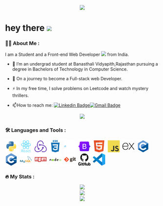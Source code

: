 <div align="center">
  <img src="https://media.giphy.com/media/1oGT95WukVFcRO1OFZ/giphy.gif" width="300"/>
</div>
<h1>
  hey there
  <img src="https://media.giphy.com/media/hvRJCLFzcasrR4ia7z/giphy.gif" width="30px"/>
</h1>


### :woman_technologist: About Me :
I am a Student and a Front-end  Web Developer <img src="https://media.giphy.com/media/WUlplcMpOCEmTGBtBW/giphy.gif" width="30"> from India.
- :telescope: I’m an undergrad student at Banasthali Vidyapith,Rajasthan pursuing a degree in Bachelors of Technology in Computer Science.

- :seedling: On a journey to become a Full-stack web Developer.

- :zap: In my free time, I solve problems on Leetcode and watch mystery thrillers.

- :mailbox:How to reach me: [![Linkedin Badge](https://img.shields.io/badge/-Kanupriya-blue?style=flat&logo=Linkedin&logoColor=white)](www.linkedin.com/in/Kanupriya1411)[![Gmail Badge](https://img.shields.io/badge/-Kanupriya-yellow?style=flat&logo=Gmail&logoColor=red)](www.gmail.com/in/kanupriya1411@gmail.com)

<div align="center">
  <img src="https://media.giphy.com/media/LLNsGJo5akIbPNb7hz/giphy.gif" width="200"/>
</div>


### :hammer_and_wrench: Languages and Tools :
<div>
  <img src="https://github.com/devicons/devicon/blob/master/icons/python/python-original.svg" title="python" alt="python" width="40" height="40"/>&nbsp;
  <img src="https://github.com/devicons/devicon/blob/master/icons/react/react-original-wordmark.svg" title="React" alt="React" width="40" height="40"/>&nbsp;
  <img src="https://github.com/devicons/devicon/blob/master/icons/redux/redux-original.svg" title="Redux" alt="Redux " width="40" height="40"/>&nbsp;
  <img src="https://github.com/devicons/devicon/blob/master/icons/css3/css3-plain-wordmark.svg"  title="CSS3" alt="CSS" width="40" height="40"/>&nbsp;
  <img src="https://github.com/devicons/devicon/blob/master/icons/tailwindcss/tailwindcss-original-wordmark.svg"  title="tailwindcss" alt="tailwindCSS" width="40" height="40"/>&nbsp;
  <img src="https://github.com/devicons/devicon/blob/master/icons/bootstrap/bootstrap-original.svg"  title="bootstrap" alt="bootstrap" width="40" height="40"/>&nbsp;
  <img src="https://github.com/devicons/devicon/blob/master/icons/html5/html5-original.svg" title="HTML5" alt="HTML" width="40" height="40"/>&nbsp;
  <img src="https://github.com/devicons/devicon/blob/master/icons/javascript/javascript-original.svg" title="JavaScript" alt="JavaScript" width="40"  height="40"/>&nbsp;
  <img src="https://github.com/devicons/devicon/blob/master/icons/express/express-original.svg" title="Express" alt="express" width="40"  height="40"/>&nbsp;
  <img src="https://github.com/devicons/devicon/blob/master/icons/c/c-original.svg" title="C"  alt="C" width="40" height="40"/>&nbsp;
  <img src="https://github.com/devicons/devicon/blob/master/icons/cplusplus/cplusplus-original.svg" title="C++"  alt="C++" width="40" height="40"/>&nbsp;
  <img src="https://github.com/devicons/devicon/blob/master/icons/mysql/mysql-original-wordmark.svg" title="MySQL"  alt="MySQL" width="40" height="40"/>&nbsp;
  <img src="https://github.com/devicons/devicon/blob/master/icons/npm/npm-original-wordmark.svg" title="Npm" alt="Npm" width="40" height="40"/>&nbsp;
  <img src="https://github.com/devicons/devicon/blob/master/icons/nodejs/nodejs-original-wordmark.svg" title="NodeJS" alt="NodeJS" width="40" height="40"/>&nbsp;
   <img src="https://github.com/devicons/devicon/blob/master/icons/git/git-original-wordmark.svg" title="git" alt="git" width="40" height="40"/>&nbsp;
    <img src="https://github.com/devicons/devicon/blob/master/icons/github/github-original-wordmark.svg" title="github" alt="github" width="40" height="40"/>&nbsp;
  <img src="https://github.com/devicons/devicon/blob/master/icons/vscode/vscode-original.svg" title="vscode" alt="vscode" width="40" height="40"/>&nbsp;
</div>


### :fire: My Stats :

<div align="center">
  <img src="https://media.giphy.com/media/pgnxJGob9PQQ0/giphy.gif" width="180"/>
</div>

<div align="center">
  <picture align="center">
    <source media="(prefers-color-scheme: dark)" srcset="https://streak-stats.demolab.com?user=kanupriya1411&theme=dark" />
    <img src="https://streak-stats.demolab.com?user=kanupriya1411&theme=default" />
</picture>
</div>
<div align="center">
  <img src="https://media.giphy.com/media/H83F4AfL798AmtKXIL/giphy.gif" width="200"/>
</div>


